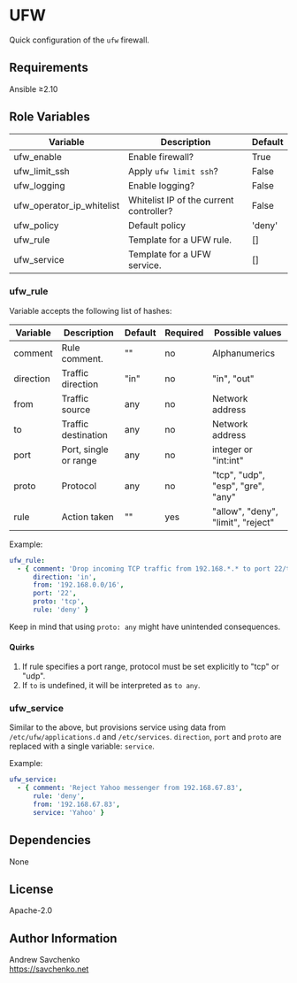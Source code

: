 # UFW

Quick configuration of the `ufw` firewall.

## Requirements

Ansible ≥2.10

## Role Variables

| Variable                  | Description                             | Default |
|---------------------------|-----------------------------------------|---------|
| ufw_enable                | Enable firewall?                        | True    |
| ufw_limit_ssh             | Apply `ufw limit ssh`?                  | False   |
| ufw_logging               | Enable logging?                         | False   |
| ufw_operator_ip_whitelist | Whitelist IP of the current controller? | False   |
| ufw_policy                | Default policy                          | 'deny'  |
| ufw_rule                  | Template for a UFW rule.                | []      |
| ufw_service               | Template for a UFW service.             | []      |

### ufw_rule

Variable accepts the following list of hashes:

| Variable  | Description           | Default | Required | Possible values                    |
|-----------|-----------------------|---------|----------|------------------------------------|
| comment   | Rule comment.         | ""      | no       | Alphanumerics                      |
| direction | Traffic direction     | "in"    | no       | "in", "out"                        |
| from      | Traffic source        | any     | no       | Network address                    |
| to        | Traffic destination   | any     | no       | Network address                    |
| port      | Port, single or range | any     | no       | integer or "int:int"               |
| proto     | Protocol              | any     | no       | "tcp", "udp", "esp", "gre", "any"  |
| rule      | Action taken          | ""      | yes      | "allow", "deny", "limit", "reject" |

Example:

```yaml
ufw_rule:
  - { comment: 'Drop incoming TCP traffic from 192.168.*.* to port 22/tcp',
      direction: 'in',
      from: '192.168.0.0/16',
      port: '22',
      proto: 'tcp',
      rule: 'deny' }
```

Keep in mind that using `proto: any` might have unintended consequences.

#### Quirks

1. If rule specifies a port range, protocol must be set explicitly to "tcp" or "udp".
2. If `to` is undefined, it will be interpreted as `to any`.

### ufw_service

Similar to the above, but provisions service using data from `/etc/ufw/applications.d` and `/etc/services`.
`direction`, `port` and `proto` are replaced with a single variable: `service`.

Example:

```yaml
ufw_service:
  - { comment: 'Reject Yahoo messenger from 192.168.67.83',
      rule: 'deny',
      from: '192.168.67.83',
      service: 'Yahoo' }
```


## Dependencies

None


## License

Apache-2.0


## Author Information

Andrew Savchenko\
https://savchenko.net
